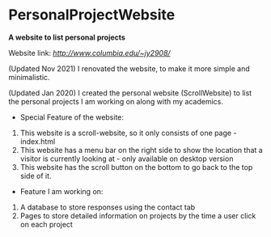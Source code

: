 # PersonalProjectWebsite
<strong>A website to list personal projects</strong>

Website link: <i>http://www.columbia.edu/~jy2908/</i>

(Updated Nov 2021)
I renovated the website, to make it more simple and minimalistic.

(Updated Jan 2020)
I created the personal website (ScrollWebsite) to list the personal projects I am working on along with my academics. 

- Special Feature of the website:
1. This website is a scroll-website, so it only consists of one page - index.html
2. This website has a menu bar on the right side to show the location that a visitor is currently looking at - only available on desktop version
3. This website has the scroll button on the bottom to go back to the top side of it.

- Feature I am working on:
1. A database to store responses using the contact tab
2. Pages to store detailed information on projects by the time a user click on each project

